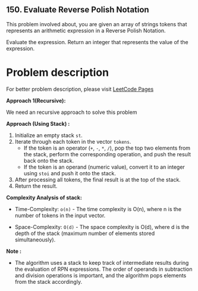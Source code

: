 ## 150. Evaluate Reverse Polish Notation

This problem involved about, you are given an array of strings tokens that represents an arithmetic expression in a Reverse Polish Notation.<br/>

Evaluate the expression. Return an integer that represents the value of the expression.<br/>

# Problem description

For better problem description, please visit [LeetCode Pages](https://leetcode.com/problems/evaluate-reverse-polish-notation/description/)

**Approach 1(Recursive):**<br>

We need an recursive approach to solve this problem

**Approach (Using Stack) :**<br/>

1. Initialize an empty stack `st`.
2. Iterate through each token in the vector `tokens`.
    - If the token is an operator (`+`, `-`, `*`, `/`), pop the top two elements from the stack, perform the corresponding operation, and push the result back onto the stack.
    - If the token is an operand (numeric value), convert it to an integer using `stoi` and push it onto the stack.
3. After processing all tokens, the final result is at the top of the stack.
4. Return the result.

**Complexity Analysis of stack:**<br/>

-   Time-Complexity: `o(n)` - The time complexity is O(n), where n is the number of tokens in the input vector.

-   Space-Complexity: `O(d)` - The space complexity is O(d), where d is the depth of the stack (maximum number of elements stored simultaneously).

**Note :**<br/>

-   The algorithm uses a stack to keep track of intermediate results during the evaluation of RPN expressions. The order of operands in subtraction and division operations is important, and the algorithm pops elements from the stack accordingly.
